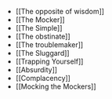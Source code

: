 - [[The opposite of wisdom]]
- [[The Mocker]]
- [[The Simple]]
- [[The obstinate]]
- [[The troublemaker]]
- [[The Sluggard]]
- [[Trapping Yourself]]
- [[Absurdity]]
- [[Complacency]]
- [[Mocking the Mockers]]
